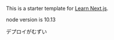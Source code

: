 This is a starter template for [Learn Next.js](https://nextjs.org/learn).

node version is 10.13

デプロイがむずい
